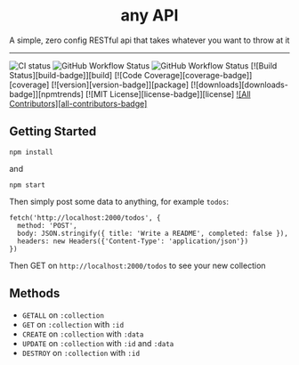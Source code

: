 <div align="center">
  <h1>any API</h1>
  <p>A simple, zero config RESTful api that takes whatever you want to throw at it</p>
</div>

---

<!-- prettier-ignore-start -->
![CI status](https://github.com/rorycombe/anyapi/workflows/.github/workflows/node.js.yml/badge.svg?branch=master)
![GitHub Workflow Status](https://img.shields.io/github/workflow/status/rorycombe/anyapi/node.js.yml)
![GitHub Workflow Status](https://img.shields.io/github/workflow/status/rorycombe/anyapi/validate?logo=github&style=flat-square)
[![Build Status][build-badge]][build]
[![Code Coverage][coverage-badge]][coverage]
[![version][version-badge]][package]
[![downloads][downloads-badge]][npmtrends]
[![MIT License][license-badge]][license]
[![All Contributors][all-contributors-badge]](#contributors-)
<!-- prettier-ignore-end -->

## Getting Started

```
npm install
```

and

```
npm start
```

Then simply post some data to anything, for example `todos`:

```
fetch('http://localhost:2000/todos', {
  method: 'POST',
  body: JSON.stringify({ title: 'Write a README', completed: false }),
  headers: new Headers({'Content-Type': 'application/json'})
})
```

Then GET on `http://localhost:2000/todos` to see your new collection

## Methods

- `GETALL` on `:collection`
- `GET` on `:collection` with `:id`
- `CREATE` on `:collection` with `:data`
- `UPDATE` on `:collection` with `:id` and `:data`
- `DESTROY` on `:collection` with `:id`
